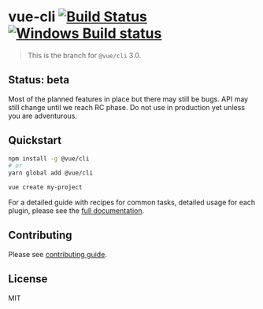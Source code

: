 # vue-cli [![Build Status](https://circleci.com/gh/vuejs/vue-cli/tree/dev.svg?style=shield)](https://circleci.com/gh/vuejs/vue-cli/tree/dev) [![Windows Build status](https://ci.appveyor.com/api/projects/status/487fqt71e4kf46iv/branch/dev?svg=true)](https://ci.appveyor.com/project/yyx990803/vue-cli-6b0a6/branch/dev)

> This is the branch for `@vue/cli` 3.0.

## Status: beta

Most of the planned features in place but there may still be bugs. API may still change until we reach RC phase. Do not use in production yet unless you are adventurous.

## Quickstart

``` sh
npm install -g @vue/cli
# or
yarn global add @vue/cli

vue create my-project
```

For a detailed guide with recipes for common tasks, detailed usage for each plugin, please see the [full documentation](https://github.com/vuejs/vue-cli/blob/dev/docs/README.md).

## Contributing

Please see [contributing guide](https://github.com/vuejs/vue-cli/blob/dev/.github/CONTRIBUTING.md).

## License

MIT
